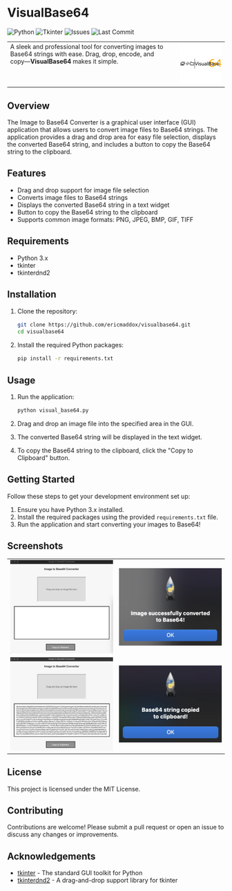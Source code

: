 # VisualBase64

![Python](https://img.shields.io/badge/python-3.8%2B-blue)
![Tkinter](https://img.shields.io/badge/Tkinter-Installed-brightgreen)
![Issues](https://img.shields.io/github/issues/ericmaddox/visualbase64)
![Last Commit](https://img.shields.io/github/last-commit/ericmaddox/visualbase64)


<table>
  <tr>
    <td style="vertical-align: top; padding-right: 20px;">
      A sleek and professional tool for converting images to Base64 strings with ease. Drag, drop, encode, and copy—<b>VisualBase64</b> makes it simple.
    </td>
    <td>
      <img src="https://github.com/ericmaddox/visualbase64/blob/main/media/visual_base64_1.JPEG" width="300"/>
    </td>
  </tr>
</table>






## Overview

The Image to Base64 Converter is a graphical user interface (GUI) application that allows users to convert image files to Base64 strings. The application provides a drag and drop area for easy file selection, displays the converted Base64 string, and includes a button to copy the Base64 string to the clipboard.

## Features

- Drag and drop support for image file selection
- Converts image files to Base64 strings
- Displays the converted Base64 string in a text widget
- Button to copy the Base64 string to the clipboard
- Supports common image formats: PNG, JPEG, BMP, GIF, TIFF

## Requirements

- Python 3.x
- tkinter
- tkinterdnd2

## Installation

1. Clone the repository:

   ```bash
   git clone https://github.com/ericmaddox/visualbase64.git
   cd visualbase64
   ```

2. Install the required Python packages:

   ```bash
   pip install -r requirements.txt
   ```

## Usage

1. Run the application:

   ```bash
   python visual_base64.py
   ```

2. Drag and drop an image file into the specified area in the GUI.

3. The converted Base64 string will be displayed in the text widget.

4. To copy the Base64 string to the clipboard, click the "Copy to Clipboard" button.

## Getting Started

Follow these steps to get your development environment set up:

1. Ensure you have Python 3.x installed.
2. Install the required packages using the provided `requirements.txt` file.
3. Run the application and start converting your images to Base64!

## Screenshots

<table>
  <tr>
    <td><img src="https://github.com/ericmaddox/visualbase64/blob/main/media/example_image1.JPG" width="400"/></td>
    <td><img src="https://github.com/ericmaddox/visualbase64/blob/main/media/example_image3.JPG" width="400"/></td>
  </tr>
  <tr>
    <td><img src="https://github.com/ericmaddox/visualbase64/blob/main/media/example_image2.JPG" width="400"/></td>
    <td><img src="https://github.com/ericmaddox/visualbase64/blob/main/media/example_image4.JPG" width="400"/></td>
  </tr>
</table>

## License

This project is licensed under the MIT License.

## Contributing

Contributions are welcome! Please submit a pull request or open an issue to discuss any changes or improvements.

## Acknowledgements

- [tkinter](https://docs.python.org/3/library/tkinter.html) - The standard GUI toolkit for Python
- [tkinterdnd2](https://github.com/pmgagne/tkinterdnd2) - A drag-and-drop support library for tkinter
